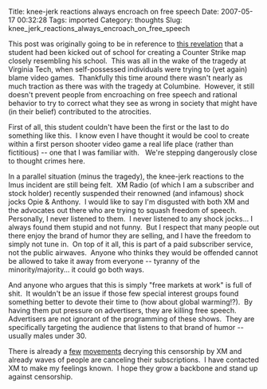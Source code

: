 Title: knee-jerk reactions always encroach on free speech
Date: 2007-05-17 00:32:28
Tags: imported
Category: thoughts
Slug: knee_jerk_reactions_always_encroach_on_free_speech

This post was originally going to be in reference to <a href="http://arstechnica.com/news.ars/post/20070502-student-creates-counter-strike-map-gets-kicked-out-of-school.html">this revelation</a> that a student had been kicked out of school for creating a Counter Strike map closely resembling his school.  This was all in the wake of the tragedy at Virginia Tech, when self-possessed individuals were trying to (yet again) blame video games.  Thankfully this time around there wasn't nearly as much traction as there was with the tragedy at Columbine.  However, it still doesn't prevent people from encroaching on free speech and rational behavior to try to correct what they see as wrong in society that might have (in their belief) contributed to the atrocities.

First of all, this student couldn't have been the first or the last to do something like this.  I know even I have thought it would be cool to create within a first person shooter video game a real life place (rather than fictitious) -- one that I was familiar with.   We're stepping dangerously close to thought crimes here.

In a parallel situation (minus the tragedy), the knee-jerk reactions to the Imus incident are still being felt.  XM Radio (of which I am a subscriber and stock holder) recently suspended their renowned (and infamous) shock jocks Opie & Anthony.  I would like to say I'm disgusted with both XM and the advocates out there who are trying to squash freedom of speech.  Personally, I never listened to them.  I never listened to any shock jocks... I always found them stupid and not funny.  But I respect that many people out there enjoy the brand of humor they are selling, and I have the freedom to simply not tune in.  On top of it all, this is part of a paid subscriber service, not the public airwaves.  Anyone who thinks they would be offended cannot be allowed to take it away from everyone -- tyranny of the minority/majority... it could go both ways.

And anyone who argues that this is simply "free markets at work" is full of shit.  It wouldn't be an issue if those few special interest groups found something better to devote their time to (how about global warming!?).  By having them put pressure on advertisers, they are killing free speech.  Advertisers are not ignorant of the programming of these shows.  They are specifically targeting the audience that listens to that brand of humor -- usually males under 30.

There is already a <a href="http://peopleagainstcensorship.org/index2.php?option=com_content&task=view&id=47&pop=1&page=0&Itemid=46">few</a> <a href="http://www.fuckxm.com/">movements</a> decrying this censorship by XM and already waves of people are canceling their subscriptions.  I have contacted XM to make my feelings known.  I hope they grow a backbone and stand up against censorship.
